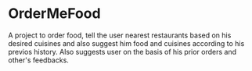 # OrderMeFood
A project to order food, tell the user nearest restaurants based on his desired cuisines and also suggest him food and cuisines according to his previos history.
Also suggests user on the basis of his prior orders and other's feedbacks.

